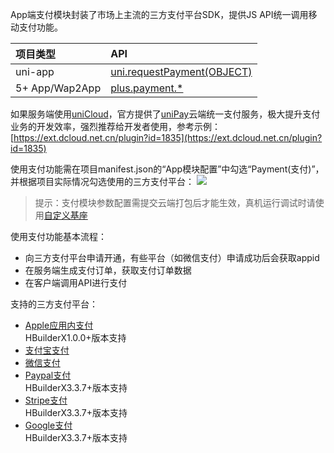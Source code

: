 App端支付模块封装了市场上主流的三方支付平台SDK，提供JS API统一调用移动支付功能。

|项目类型|API|
|:-|:-|
|uni-app|[uni.requestPayment(OBJECT)](api/plugins/payment?id=requestpayment)|
|5+ App/Wap2App|[plus.payment.*](https://www.html5plus.org/doc/zh_cn/payment.html)

如果服务端使用[uniCloud](https://uniapp.dcloud.io/uniCloud/README)，官方提供了[uniPay](https://uniapp.dcloud.io/uniCloud/unipay)云端统一支付服务，极大提升支付业务的开发效率，强烈推荐给开发者使用，参考示例：[https://ext.dcloud.net.cn/plugin?id=1835](https://ext.dcloud.net.cn/plugin?id=1835)

使用支付功能需在项目manifest.json的“App模块配置”中勾选“Payment(支付)”，并根据项目实际情况勾选使用的三方支付平台：
![](https://native-res.dcloud.net.cn/images/uniapp/payment/modules.png)

> 提示：支付模块参数配置需提交云端打包后才能生效，真机运行调试时请使用[自定义基座](http://ask.dcloud.net.cn/article/35115)

使用支付功能基本流程：
- 向三方支付平台申请开通，有些平台（如微信支付）申请成功后会获取appid
- 在服务端生成支付订单，获取支付订单数据
- 在客户端调用API进行支付

支持的三方支付平台：
- [Apple应用内支付](https://uniapp.dcloud.io/app-payment-aip)  
HBuilderX1.0.0+版本支持
- [支付宝支付](https://uniapp.dcloud.io/app-payment-alipay)  
- [微信支付](https://uniapp.dcloud.io/app-payment-weixin)  
- [Paypal支付](https://uniapp.dcloud.io/app-payment-paypal)  
HBuilderX3.3.7+版本支持
- [Stripe支付](https://uniapp.dcloud.io/app-payment-stripe)  
HBuilderX3.3.7+版本支持
- [Google支付](https://uniapp.dcloud.io/app-payment-google)  
HBuilderX3.3.7+版本支持

